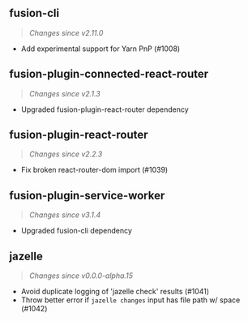 ## fusion-cli
> *Changes since v2.11.0*

 - Add experimental support for Yarn PnP (#1008)

## fusion-plugin-connected-react-router
> *Changes since v2.1.3*

 - Upgraded fusion-plugin-react-router dependency

## fusion-plugin-react-router
> *Changes since v2.2.3*

 - Fix broken react-router-dom import (#1039)

## fusion-plugin-service-worker
> *Changes since v3.1.4*

 - Upgraded fusion-cli dependency

## jazelle
> *Changes since v0.0.0-alpha.15*

 - Avoid duplicate logging of 'jazelle check' results (#1041)
 - Throw better error if `jazelle changes` input has file path w/ space (#1042)
